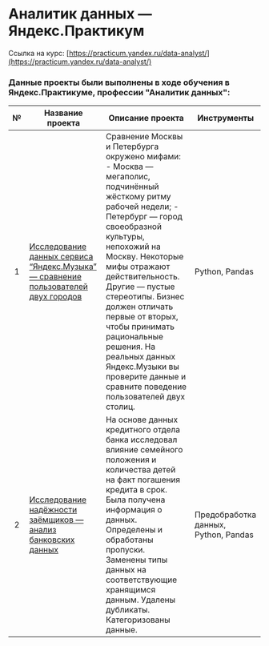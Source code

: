 # Аналитик данных — Яндекс.Практикум
 Ссылка на курс: [https://practicum.yandex.ru/data-analyst/](https://practicum.yandex.ru/data-analyst/)
 
 
 
### Данные проекты были выполнены в ходе обучения в Яндекс.Практикуме, профессии "Аналитик данных":
 
| № | Название проекта | Описание проекта | Инструменты | 
|:---:| ---------------------- | ------------------------- |---------------------------| 
| 1 | [Исследование данных сервиса “Яндекс.Музыка” — сравнение пользователей двух городов](https://github.com/YakimovaYulya/yandex_praktikum_data_analyst/blob/main/01_Yandex_music_msk_and_spb.ipynb) | Сравнение Москвы и Петербурга окружено мифами: - Москва — мегаполис, подчинённый жёсткому ритму рабочей недели; - Петербург — город своеобразной культуры, непохожий на Москву. Некоторые мифы отражают действительность. Другие — пустые стереотипы. Бизнес должен отличать первые от вторых, чтобы принимать рациональные решения. На реальных данных Яндекс.Музыки вы проверите данные и сравните поведение пользователей двух столиц. | Python, Pandas | 
| 2 | [Исследование надёжности заёмщиков — анализ банковских данных](https://github.com/YakimovaYulya/yandex_praktikum_data_analyst/blob/main/02_Borrower_Reliability_Study.ipynb) | На основе данных кредитного отдела банка исследовал влияние семейного положения и количества детей на факт погашения кредита в срок. Была получена информация о данных. Определены и обработаны пропуски. Заменены типы данных на соответствующие хранящимся данным. Удалены дубликаты. Категоризованы данные.| Предобработка данных, Python, Pandas | 

